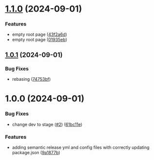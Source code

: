 # [1.1.0](https://github.com/ahmedsweng/semantic-release-with-nextjs/compare/v1.0.1...v1.1.0) (2024-09-01)


### Features

* empty root page ([43f2a6d](https://github.com/ahmedsweng/semantic-release-with-nextjs/commit/43f2a6dd4bde42d36c1782d81616a33dce9e0c32))
* empty root page ([01935eb](https://github.com/ahmedsweng/semantic-release-with-nextjs/commit/01935eb77e872265026ba555a1e555a7dab40b78))

## [1.0.1](https://github.com/ahmedsweng/semantic-release-with-nextjs/compare/v1.0.0...v1.0.1) (2024-09-01)


### Bug Fixes

* rebasing ([74753bf](https://github.com/ahmedsweng/semantic-release-with-nextjs/commit/74753bf9a672143a451799b92095627b602c61d0))

# 1.0.0 (2024-09-01)


### Bug Fixes

* change dev to stage ([#2](https://github.com/ahmedsweng/semantic-release-with-nextjs/issues/2)) ([61bc11e](https://github.com/ahmedsweng/semantic-release-with-nextjs/commit/61bc11e58cf1b952e098ff459403fff657f35580))


### Features

* adding semantic release yml and config files with correctly updating package.json ([9a1877b](https://github.com/ahmedsweng/semantic-release-with-nextjs/commit/9a1877b17278c2d535a294978a9beca7d91dccaf))

